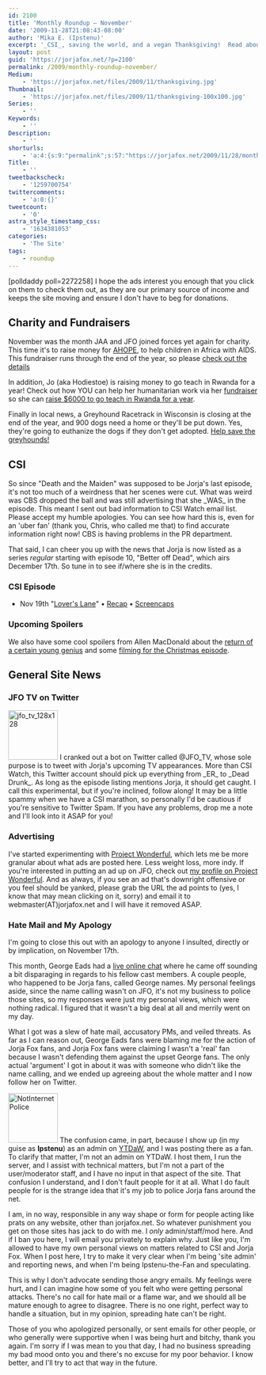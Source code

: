 ```yaml
---
id: 2100
title: 'Monthly Roundup — November'
date: '2009-11-28T21:08:43-08:00'
author: 'Mika E. (Ipstenu)'
excerpt: '_CSI_, saving the world, and a vegan Thanksgiving!  Read about that and what else happened in November here.'
layout: post
guid: 'https://jorjafox.net/?p=2100'
permalink: /2009/monthly-roundup-november/
Medium:
    - 'https://jorjafox.net/files/2009/11/thanksgiving.jpg'
Thumbnail:
    - 'https://jorjafox.net/files/2009/11/thanksgiving-100x100.jpg'
Series:
    - ''
Keywords:
    - ''
Description:
    - ''
shorturls:
    - 'a:4:{s:9:"permalink";s:57:"https://jorjafox.net/2009/11/28/monthly-roundup-november/";s:7:"tinyurl";s:26:"http://tinyurl.com/yzmtacx";s:4:"isgd";s:18:"http://is.gd/56nxD";s:5:"bitly";s:20:"http://bit.ly/7wlk5h";}'
Title:
    - ''
tweetbackscheck:
    - '1259700754'
twittercomments:
    - 'a:0:{}'
tweetcount:
    - '0'
astra_style_timestamp_css:
    - '1634381053'
categories:
    - 'The Site'
tags:
    - roundup
---
```


<span class="alignleft" style="width:175px;">[polldaddy poll=2272258]</span> I hope the ads interest you enough that you click on them to check them out, as they are our primary source of income and keeps the site moving and ensure I don't have to beg for donations.

<h2>Charity and Fundraisers</h2>
November was the month JAA and JFO joined forces yet again for charity.  This time it's to raise money for <a href="http://ahopeforchildren.com">AHOPE</a>, to help children in Africa with AIDS.  This fundraiser runs through the end of the year, so please <a href="http://community.livejournal.com/jorjaallaround/607633.html">check out the details</a>

In addition, Jo (aka Hodiestoe) is raising money to go teach in Rwanda for a year!  Check out how YOU can help her humanitarian work via her <a href="http://joisaway09.livejournal.com/">fundraiser</a> so she can <a href="https://jorjafox.net/2009/11/06/send-jo-to-rwanda/"> raise $6000 to go teach in Rwanda for a year</a>.

Finally in local news, a Greyhound Racetrack in Wisconsin is closing at the end of the year, and 900 dogs need a home or they'll be put down. Yes, they're going to euthanize the dogs if they don't get adopted.  <a href="https://jorjafox.net/forums/topic/help-save-the-greyhounds">Help save the greyhounds!</a>

<h2>CSI</h2>
So since "Death and the Maiden" was supposed to be Jorja's last episode, it's not too much of a weirdness that her scenes were cut.  What was weird was CBS dropped the ball and was still advertising that she _WAS_ in the episode.  This meant I sent out bad information to CSI Watch email list. Please accept my humble apologies.  You can see how hard this is, even for an 'uber fan' (thank you, Chris, who called me that) to find accurate information right now!  CBS is having problems in the PR department.

That said, I can cheer you up with the news that Jorja is now listed as a series _regular_ starting with episode 10, "Better off Dead", which airs December 17th. So tune in to see if/where she is in the credits.

<h3>CSI Episode</h3>
<ul>
	<li>Nov 19th "<a href="https://jorjafox.net/?p=2114">Lover's Lane</a>" &bull; <a href="https://jorjafox.net/wiki/Lover%27s_Lanes">Recap</a> &bull; <a href="https://jorjafox.net/gallery/tv/csi/season10/loverslanes/">Screencaps</a>
</li>
</ul>

<h3>Upcoming Spoilers</h3>
We also have some cool spoilers from Allen MacDonald about the <a href="https://jorjafox.net/2009/11/17/allen-macdonald-hints-about-saras-future/">return of a certain young genius</a> and some <a href="https://jorjafox.net/2009/11/16/csi-filming-sighting-nov-4th/">filming for the Christmas episode</a>.

<h2>General Site News</h2>
<h3>JFO TV on Twitter</h3>
<img src="//static.jorjafox.net/wordpress/2009/11/jfo_tv_128x128-100x100.png" alt="jfo_tv_128x128" title="jfo_tv_128x128" width="100" height="100" class="alignleft size-thumbnail wp-image-2107" /> I cranked out a bot on Twitter called @JFO_TV, whose sole purpose is to tweet with Jorja's upcoming TV appearances.  More than CSI Watch, this Twitter account should pick up everything from _ER_ to _Dead Drunk_.  As long as the episode listing mentions Jorja, it should get caught.  I call this experimental, but if you're inclined, follow along! It may be a little spammy when we have a CSI marathon, so personally I'd be cautious if you're sensitive to Twitter Spam.  If you have any problems, drop me a note and I'll look into it ASAP for you!

<h3>Advertising</h3>
I've started experimenting with <a href="http://www.projectwonderful.com">Project Wonderful</a>, which lets me be more granular about what ads are posted here.  Less weight loss, more indy. If you're interested in putting an ad up on JFO, check out <a href="http://www.projectwonderful.com/viewprofile.php?id=40958">my profile on Project Wonderful</a>. And as always, if you see an ad that's downright offensive or you feel should be yanked, please grab the URL the ad points to (yes, I know that may mean clicking on it, sorry) and email it to webmaster(AT)jorjafox.net and I will have it removed ASAP.

<h3>Hate Mail and My Apology</h3>
I'm going to close this out with an apology to anyone I insulted, directly or by implication, on November 17th.

This month, George Eads had a <a href="http://www.tv.com/story/18820.html?tag=hotspot;gumball;1">live online chat</a> where he came off sounding a bit disparaging in regards to his fellow cast members.  A couple people, who happened to be Jorja fans, called George names. My personal feelings aside, since the name calling wasn't on JFO, it's not my business to police those sites, so my responses were just my personal views, which were nothing radical.  I figured that it wasn't a big deal at all and merrily went on my day.

What I got was a slew of hate mail, accusatory PMs, and veiled threats.   As far as I can reason out, George Eads fans were blaming me for the action of Jorja Fox fans, and Jorja Fox fans were claiming I wasn't a 'real' fan because I wasn't defending them against the upset George fans.  The only actual 'argument' I got in about it was with someone who didn't like the name calling, and we ended up agreeing about the whole matter and I now follow her on Twitter.

<a href="//static.jorjafox.net/wordpress/2009/11/NotInternetPolice.jpg"><img src="//static.jorjafox.net/wordpress/2009/11/NotInternetPolice-100x100.jpg" alt="NotInternetPolice" title="NotInternetPolice" width="100" height="100" class="alignleft size-thumbnail wp-image-2125" /></a>  The confusion came, in part, because I show up (in my guise as **Ipstenu**) as an admin on <a href="http://www.yourtaxdollarsatwork.org">YTDaW</a>, and I was posting there as a fan.  To clarify that matter, I'm not an admin on YTDaW. I host them, I run the server, and I assist with technical matters, but I'm not a part of the user/moderator staff, and I have no input in that aspect of the site. That confusion I understand, and I don't fault people for it at all. What I do fault people for is the strange idea that it's my job to police Jorja fans around the net.

I am, in no way, responsible in any way shape or form for people acting like prats on any website, other than jorjafox.net.  So whatever punishment you get on those sites has jack to do with me.  I _only_ admin/staff/mod here.  And if I ban you here, I will email you privately to explain why.  Just like you, I'm allowed to have my own personal views on matters related to CSI and Jorja Fox.  When I post here, I try to make it very clear when I'm being 'site admin' and reporting news, and when I'm being Ipstenu-the-Fan and speculating.

This is why I don't advocate sending those angry emails.  My feelings were hurt, and I can imagine how some of you felt who were getting personal attacks.  There's no call for hate mail or a flame war, and we should all be mature enough to agree to disagree.  There is no one right, perfect way to handle a situation, but in my opinion, spreading hate can't be right.

Those of you who apologized personally, or sent emails for other people, or who generally were supportive when I was being hurt and bitchy, thank you again. I'm sorry if I was mean to you that day, I had no business spreading my bad mood onto you and there's no excuse for my poor behavior. I know better, and I'll try to act that way in the future.
